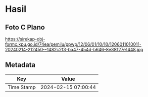 # Hasil

## Foto C Plano

https://sirekap-obj-formc.kpu.go.id/74ea/pemilu/ppwp/12/06/01/10/10/1206011010011-20240214-212450--1482c2f3-ba47-454d-b646-8e38127e1448.jpg


## Metadata

| Key        | Value               |
| ---------- | ------------------- |
| Time Stamp | 2024-02-15 07:00:44 |




